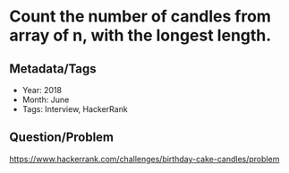 # Count the number of candles from array of n, with the longest length.

## Metadata/Tags

* Year: 2018
* Month: June
* Tags: Interview, HackerRank

## Question/Problem

<https://www.hackerrank.com/challenges/birthday-cake-candles/problem>